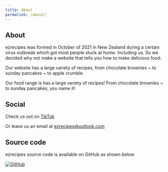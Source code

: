 ```yaml
---
title: About
permalink: /about/
---
```


## About

ezrecipes was formed in October of 2021 in New Zealand during a certain virus outbreak which got most people stuck at home. Including us. So we decided why not make a website that tells you how to make delicious food.

Our website has a large variety of recipes, from chocolate brownies ~ to sunday pancakes ~ to apple crumble.

Our food range is has a large variety of recipes! From chocolate brownies ~ to sunday pancakes, you name it!

## Social

Check us out on [TikTok](https://tiktok.com/@ezrecipes.io)

Or leave us an email at [ezrecipes@outlook.com](mailto:ezrecipes@outlook.com)

## Source code

ezrecipes source code is available on GitHub as shown below

[![GitHub](https://github-readme-stats.vercel.app/api/pin/?username=ezrecipes&repo=ezrecipes.github.io)](https://github.com/ezrecipes/ezrecipes.github.io/)
